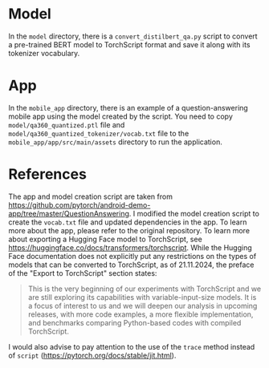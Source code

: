 # Model
In the `model` directory, there is a `convert_distilbert_qa.py` script to convert a pre-trained BERT model to TorchScript format and save it along with its tokenizer vocabulary.

# App
In the `mobile_app` directory, there is an example of a question-answering mobile app using the model created by the script. You need to copy `model/qa360_quantized.ptl` file and `model/qa360_quantized_tokenizer/vocab.txt` file to the `mobile_app/app/src/main/assets` directory to run the application.

# References
The app and model creation script are taken from <https://github.com/pytorch/android-demo-app/tree/master/QuestionAnswering>. I modified the model creation script to create the `vocab.txt` file and updated dependencies in the app. To learn more about the app, please refer to the original repository. To learn more about exporting a Hugging Face model to TorchScript, see <https://huggingface.co/docs/transformers/torchscript>. While the Hugging Face documentation does not explicitly put any restrictions on the types of models that can be converted to TorchScript, as of 21.11.2024, the preface of the "Export to TorchScript" section states:
> This is the very beginning of our experiments with TorchScript and we are still exploring its capabilities with variable-input-size models. It is a focus of interest to us and we will deepen our analysis in upcoming releases, with more code examples, a more flexible implementation, and benchmarks comparing Python-based codes with compiled TorchScript.

I would also advise to pay attention to the use of the `trace` method instead of `script` (<https://pytorch.org/docs/stable/jit.html>).
